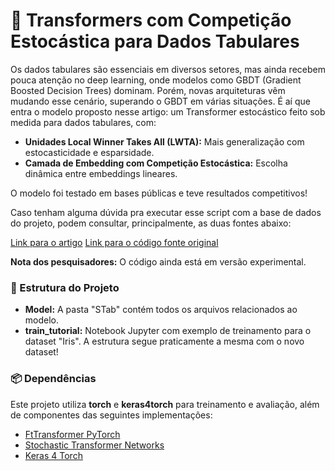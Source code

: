 # 🚀 Transformers com Competição Estocástica para Dados Tabulares

Os dados tabulares são essenciais em diversos setores, mas ainda recebem pouca atenção no deep learning, onde modelos como GBDT (Gradient Boosted Decision Trees) dominam. Porém, novas arquiteturas vêm mudando esse cenário, superando o GBDT em várias situações. É aí que entra o modelo proposto nesse artigo: um Transformer estocástico feito sob medida para dados tabulares, com:

- **Unidades Local Winner Takes All (LWTA):** Mais generalização com estocasticidade e esparsidade.
- **Camada de Embedding com Competição Estocástica:** Escolha dinâmica entre embeddings lineares.

O modelo foi testado em bases públicas e teve resultados competitivos!

Caso tenham alguma dúvida pra executar esse script com a base de dados do projeto, podem consultar, principalmente, as duas fontes abaixo:

[Link para o artigo](https://arxiv.org/pdf/2407.13238)
[Link para o código fonte original](https://github.com/avoskou/Transformers-with-Stochastic-Competition-for-Tabular-Data-Modelling)

**Nota dos pesquisadores:** O código ainda está em versão experimental.

### 📂 Estrutura do Projeto
- **Model:** A pasta "STab" contém todos os arquivos relacionados ao modelo.
- **train_tutorial:** Notebook Jupyter com exemplo de treinamento para o dataset "Iris". A estrutura segue praticamente a mesma com o novo dataset!


### 📦 Dependências
Este projeto utiliza **torch** e **keras4torch** para treinamento e avaliação, além de componentes das seguintes implementações:
- [FtTransformer PyTorch](https://github.com/lucidrains/tab-transformer-pytorch)
- [Stochastic Transformer Networks](https://github.com/avoskou/Stochastic-Transformer-Networks-with-Linear-Competing-Units-Application-to-end-to-end-SL-Translation)
- [Keras 4 Torch](https://github.com/blueloveTH/keras4torch)
